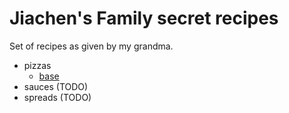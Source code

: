 # Jiachen's Family secret recipes

Set of recipes as given by my grandma.

- pizzas 
    - [base](base.md)
- sauces (TODO)
- spreads (TODO)
